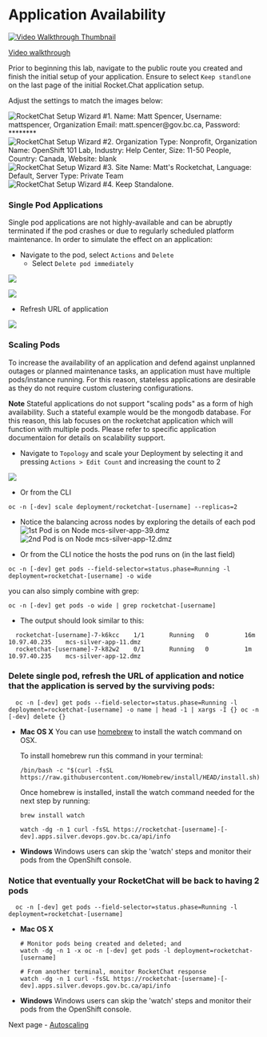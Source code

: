 # Application Availability

[![Video Walkthrough Thumbnail](././images/06_application_availability_thumb.png)](https://youtu.be/42UxHJkNLwc)

[Video walkthrough](https://youtu.be/42UxHJkNLwc)

Prior to beginning this lab, navigate to the public route you created and finish the initial setup of your application. 
Ensure to select `Keep standlone` on the last page of the initial Rocket.Chat application setup. 


Adjust the settings to match the images below:


![RocketChat Setup Wizard #1. Name: Matt Spencer, Username: mattspencer, Organization Email: matt.spencer@gov.bc.ca, Password: ********](./images/04_rc_setup_01.png)
![RocketChat Setup Wizard #2. Organization Type: Nonprofit, Organization Name: OpenShift 101 Lab, Industry: Help Center, Size: 11-50 People, Country: Canada, Website: *blank*](./images/04_rc_setup_02.png)
![RocketChat Setup Wizard #3. Site Name: Matt's Rocketchat, Language: Default, Server Type: Private Team](./images/04_rc_setup_03.png)
![RocketChat Setup Wizard #4. Keep Standalone.](./images/04_rc_setup_04.png)




### Single Pod Applications
Single pod applications are not highly-available and can be abruptly terminated if the pod crashes or due to regularly 
scheduled platform maintenance. In order to simulate the effect on an application: 

- Navigate to the pod, select `Actions` and `Delete`
    - Select `Delete pod immediately`

![](./images/04_app_availability_01.png)

![](./images/04_app_availability_02.png)

- Refresh URL of application

![](./images/04_app_availability_03.png)


### Scaling Pods
To increase the availability of an application and defend against unplanned outages or planned maintenance tasks, an 
application must have multiple pods/instance running. For this reason, stateless applications are desirable as they 
do not require custom clustering configurations. 

**Note** Stateful applications do not support "scaling pods" as a form of high availability. Such a stateful example 
would be the mongodb database. For this reason, this lab focuses on the rocketchat application which will function 
with multiple pods. Please refer to specific application documentaion for details on scalability support. 

- Navigate to `Topology` and scale your Deployment by selecting it and pressing `Actions > Edit Count` and increasing the count to 2



![](./images/04_app_availability_05.png)

- Or from the CLI

```oc:cli
oc -n [-dev] scale deployment/rocketchat-[username] --replicas=2
```
- Notice the balancing across nodes by exploring the details of each pod
![1st Pod is on Node mcs-silver-app-39.dmz](./images/06_application_availability_01.png)
![2nd Pod is on Node mcs-silver-app-12.dmz](./images/06_application_availability_02.png)

- Or from the CLI notice the hosts the pod runs on (in the last field)

```oc:cli
oc -n [-dev] get pods --field-selector=status.phase=Running -l deployment=rocketchat-[username] -o wide
```
you can also simply combine with grep:
```
oc -n [-dev] get pods -o wide | grep rocketchat-[username]
```
- The output should look similar to this:
```
  rocketchat-[username]-7-k6kcc    1/1       Running   0          16m       10.97.40.235    mcs-silver-app-11.dmz
  rocketchat-[username]-7-k82w2    0/1       Running   0          1m        10.97.40.235    mcs-silver-app-12.dmz
```

### Delete single pod, refresh the URL of application and notice that the application is served by the surviving pods:
```oc:cli
  oc -n [-dev] get pods --field-selector=status.phase=Running -l deployment=rocketchat-[username] -o name | head -1 | xargs -I {} oc -n [-dev] delete {}
```
- **Mac OS X**
    You can use [homebrew](https://brew.sh/) to install the watch command on OSX. 

    To install homebrew run this command in your terminal: 
    ```oc:cli
    /bin/bash -c "$(curl -fsSL https://raw.githubusercontent.com/Homebrew/install/HEAD/install.sh)"
    ```
  Once homebrew is installed, install the watch command needed for the next step by running:
  ```oc:cli
  brew install watch
  ```
  ```oc:cli
  watch -dg -n 1 curl -fsSL https://rocketchat-[username]-[-dev].apps.silver.devops.gov.bc.ca/api/info
  ```
- **Windows**
    Windows users can skip the 'watch' steps and monitor their pods from the OpenShift console. 

### Notice that eventually your RocketChat will be back to having 2 pods
```oc:cli
  oc -n [-dev] get pods --field-selector=status.phase=Running -l deployment=rocketchat-[username]
```

- **Mac OS X**  
  ```oc:cli  
  # Monitor pods being created and deleted; and
  watch -dg -n 1 -x oc -n [-dev] get pods -l deployment=rocketchat-[username]

  # From another terminal, monitor RocketChat response
  watch -dg -n 1 curl -fsSL https://rocketchat-[username]-[-dev].apps.silver.devops.gov.bc.ca/api/info
  ```
- **Windows**
    Windows users can skip the 'watch' steps and monitor their pods from the OpenShift console.

Next page - [Autoscaling](./07_autoscaling.md)
